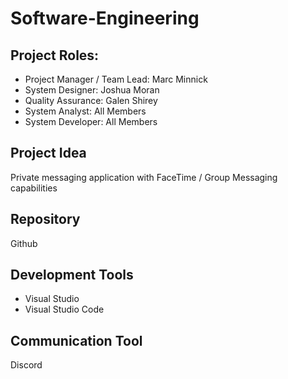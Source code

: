 # Software-Engineering #
## Project Roles:
- Project Manager / Team Lead: Marc Minnick
- System Designer: Joshua Moran
- Quality Assurance: Galen Shirey
- System Analyst: All Members
- System Developer: All Members

## Project Idea
Private messaging application with FaceTime / Group Messaging capabilities

## Repository
Github

## Development Tools
- Visual Studio
- Visual Studio Code

## Communication Tool
Discord
